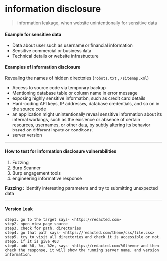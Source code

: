 # information disclosure

> information leakage, when website unintentionally for sensitive data

#### **Example for sensitive data**

* Data about user such as username or financial information
* Sensitive commercial or business data
* Technical details or website infrastructure

#### **Examples of information disclosure**

Revealing the names of hidden directories (`robots.txt` , `/sitemap.xml`)

* Access to source code via temporary backup
* Mentioning database table or column name in error message
* exposing highly sensitive information, such as credit card details
* Hard-coding API keys, IP addresses, database credentials, and so on in the source code
* an application might unintentionally reveal sensitive information about its internal workings, such as the existence or absence of certain resources, usernames, or other data, by subtly altering its behavior based on different inputs or conditions.
* server version

***

#### **How to test for information disclosure vulnerabilities**

1. Fuzzing
2. Burp Scanner
3. Burp engagement tools
4. engineering informative response

**Fuzzing :** identify interesting parameters and try to submitting unexpected data

***

#### **Version Leak**

```
step1. go to the target says- <https://redacted.com>
step2. open view page source
step3. check for path, directories
step4. go that path says- <https://redacted.com/theme/css/file.css>
step5. try to visit all directories and check it is accessible or not.
step5. if it is give 403
step6. add %0, %m, %2e, says- <https://redacted.com/%0theme> and then check the response, it will show the running server name, and version information.
```
